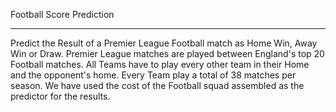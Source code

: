 Football Score Prediction

------------------------------------

Predict the Result of a Premier League Football match as Home Win, Away Win or Draw. Premier League matches are played between England's top 20 Football matches. All Teams have to play every other team in their Home and the opponent's home. Every Team play a total of 38 matches per season. We have used the cost of the Football squad assembled as the predictor for the results.